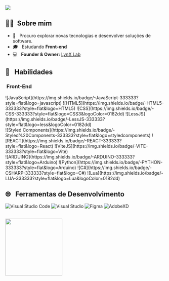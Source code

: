 ![](https://komarev.com/ghpvc/?username=marquezzx&color=006bed)

<h2> 🙋‍♂️ &nbsp;Sobre mim </h2>

- 🤔 &nbsp; Procuro explorar novas tecnologias e desenvolver soluções de software.
- 🎓 &nbsp; Estudando **Front-end**
- 💻 &nbsp; __Founder & Owner:__ [LynX Lab](https://lynx-lab.net/) 

<h2> 🚀 &nbsp; Habilidades </h2>
<h3>&nbsp;Front-End</h3>
  ![JavaScript](https://img.shields.io/badge/-JavaScript-333333?style=flat&logo=javascript)
  ![HTML5](https://img.shields.io/badge/-HTML5-333333?style=flat&logo=HTML5)
  ![CSS](https://img.shields.io/badge/-CSS-333333?style=flat&logo=CSS3&logoColor=0182dd)
  ![LessJS](https://img.shields.io/badge/-LessJS-333333?style=flat&logo=less&logoColor=0182dd)
  <br>
  ![Styled Components](https://img.shields.io/badge/-Styled%20Components-333333?style=flat&logo=styledcomponents)
  ![REACT](https://img.shields.io/badge/-REACT-333333?style=flat&logo=React)
  ![ViteJS](https://img.shields.io/badge/-VITE-333333?style=flat&logo=Vite)
  <br>
  ![ARDUINO](https://img.shields.io/badge/-ARDUINO-333333?style=flat&logo=Arduino)
  ![Python](https://img.shields.io/badge/-PYTHON-333333?style=flat&logo=Arduino)
  ![C#](https://img.shields.io/badge/-CSHARP-333333?style=flat&logo=C#)
  ![Lua](https://img.shields.io/badge/-LUA-333333?style=flat&logo=Lua&logoColor=0182dd)


<h2> 🌐 &nbsp; Ferramentas de Desenvolvimento </h2>

  ![Visual Studio Code](https://img.shields.io/badge/-Visual%20Studio%20Code-333333?style=flat&logo=visual-studio-code&logoColor=23a9f2)
  ![Visual Studio](https://img.shields.io/badge/-Visual%20Studio-333333?style=flat&logo=visual-studio&logoColor=c18ef1)
  ![Figma](https://img.shields.io/badge/-Figma-333333?style=flat&logo=figma)
  ![AdobeXD](https://img.shields.io/badge/-AdobeXD-333333?style=flat&logo=AdobeXD)


<br/>

<a href="https://github.com/marquezzx">
  <img height="180em" src="https://github-readme-stats.vercel.app/api?username=marquezzx&theme=react&show_icons=true" />
</a>
